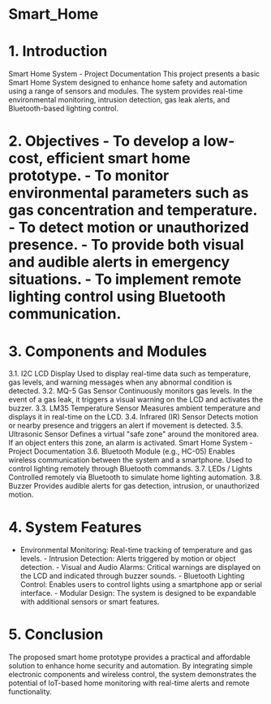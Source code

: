 # Smart_Home
# 1. Introduction 
Smart Home System - Project Documentation 
This project presents a basic Smart Home System designed to enhance home safety and automation using a 
range of sensors and modules. The system provides real-time environmental monitoring, intrusion detection, 
gas leak alerts, and Bluetooth-based lighting control. 
# 2. Objectives - To develop a low-cost, efficient smart home prototype. - To monitor environmental parameters such as gas concentration and temperature. - To detect motion or unauthorized presence. - To provide both visual and audible alerts in emergency situations. - To implement remote lighting control using Bluetooth communication. 
# 3. Components and Modules 
3.1. I2C LCD Display 
Used to display real-time data such as temperature, gas levels, and warning messages when any abnormal 
condition is detected. 
3.2. MQ-5 Gas Sensor 
Continuously monitors gas levels. In the event of a gas leak, it triggers a visual warning on the LCD and 
activates the buzzer. 
3.3. LM35 Temperature Sensor 
Measures ambient temperature and displays it in real-time on the LCD. 
3.4. Infrared (IR) Sensor 
Detects motion or nearby presence and triggers an alert if movement is detected. 
3.5. Ultrasonic Sensor 
Defines a virtual "safe zone" around the monitored area. If an object enters this zone, an alarm is activated. 
Smart Home System - Project Documentation 
3.6. Bluetooth Module (e.g., HC-05) 
Enables wireless communication between the system and a smartphone. Used to control lighting remotely 
through Bluetooth commands. 
3.7. LEDs / Lights 
Controlled remotely via Bluetooth to simulate home lighting automation. 
3.8. Buzzer 
Provides audible alerts for gas detection, intrusion, or unauthorized motion. 
# 4. System Features
- Environmental Monitoring: Real-time tracking of temperature and gas levels. - Intrusion Detection: Alerts triggered by motion or object detection. - Visual and Audio Alarms: Critical warnings are displayed on the LCD and indicated through buzzer sounds. - Bluetooth Lighting Control: Enables users to control lights using a smartphone app or serial interface. - Modular Design: The system is designed to be expandable with additional sensors or smart features. 
# 5. Conclusion 
The proposed smart home prototype provides a practical and affordable solution to enhance home security and 
automation. By integrating simple electronic components and wireless control, the system demonstrates the 
potential of IoT-based home monitoring with real-time alerts and remote functionality. 
